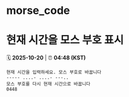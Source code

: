 # morse_code
# 현재 시간을 모스 부호 표시
<!-- MORSE_TIME_START -->
🗓️ **2025-10-20** | ⏰ **04:48 (KST)**

```
현재 시간을 입력하세요. 모스 부호로 바꿉니다
----- ....- ....- ---..
모스 부호를 다시 현재 시간으로 바꿉니다
0448
```
<!-- MORSE_TIME_END -->
